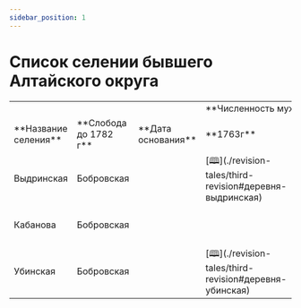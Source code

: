 ```yaml
---
sidebar_position: 1
---
```


# Список селении бывшего Алтайского округа

<table className="list">
 <tr>
    <td colspan="3">&nbsp;</td>
    <td colspan="9">**Численность мужских душ ревизских**</td>
  </tr>
  <tr>
    <td>**Название селения** </td>
    <td>**Слобода до 1782 г** </td>
    <td>**Дата основания** </td>
    <td>**1763г** </td>
    <td>**1782г** </td>
    <td>**Волость с 1795 г.** </td>
    <td>**1795г.** </td>
    <td>**1811г.** </td>
    <td>**1816г.** </td>
    <td>**1834г.** </td>
    <td>**1852г.** </td>
    <td>**1858г.** </td>
  </tr>
  <tr>
    <td>Выдринская</td>
    <td>Бобровская</td>
    <td>&nbsp;</td>
    <td>[🕮](./revision-tales/third-revision#деревня-выдринская)</td>
    <td>267 [🕮](./revision-tales/third-revision#деревня-выдринская)</td>
    <td>Убинская</td>
    <td>268</td>
    <td>231</td>
    <td>&nbsp;</td>
    <td>296</td>
    <td>&nbsp;</td>
    <td>381</td>
  </tr>
    <tr>
    <td>Кабанова</td>
    <td>Бобровская</td>
    <td>&nbsp;</td>
    <td>&nbsp;</td>
    <td>45 [🕮](./revision-tales/fourth-revision/kabanova1782)</td>
    <td>Убинская</td>
    <td>72</td>
    <td>97</td>
    <td>&nbsp;</td>
    <td>124</td>
    <td>&nbsp;</td>
    <td>206</td>
  </tr>
   <tr>
    <td>Убинская</td>
    <td>Бобровская</td>
    <td>&nbsp;</td>
    <td>[🕮](./revision-tales/third-revision#деревня-убинская)</td>
    <td>292 </td>
    <td>Убинская</td>
    <td>338</td>
    <td>289</td>
    <td>&nbsp;</td>
    <td>374</td>
    <td>&nbsp;</td>
    <td>483</td>
  </tr>
</table>

